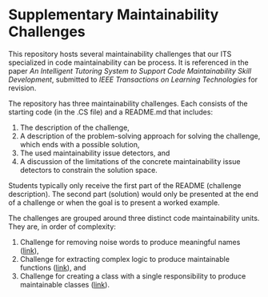 # Supplementary Maintainability Challenges
This repository hosts several maintainability challenges that our ITS specialized in code maintainability can be process. It is referenced in the paper _An Intelligent Tutoring System to Support Code Maintainability Skill Development_, submitted to _IEEE Transactions on Learning Technologies_ for revision.

The repository has three maintainability challenges. Each consists of the starting code (in the .CS file) and a README.md that includes:

1. The description of the challenge,
2. A description of the problem-solving approach for solving the challenge, which ends with a possible solution,
3. The used maintainability issue detectors, and
4. A discussion of the limitations of the concrete maintainability issue detectors to constrain the solution space.

Students typically only receive the first part of the README (challenge description). The second part (solution) would only be presented at the end of a challenge or when the goal is to present a worked example.

The challenges are grouped around three distinct code maintainability units. They are, in order of complexity:

1. Challenge for removing noise words to produce meaningful names ([link](https://github.com/Clean-CaDET/challenges/tree/master/Naming)),
2. Challenge for extracting complex logic to produce maintainable functions ([link](https://github.com/Clean-CaDET/challenges/tree/master/Methods)), and
3. Challenge for creating a class with a single responsibility to produce maintainable classes ([link](https://github.com/Clean-CaDET/challenges/tree/master/Classes)).

